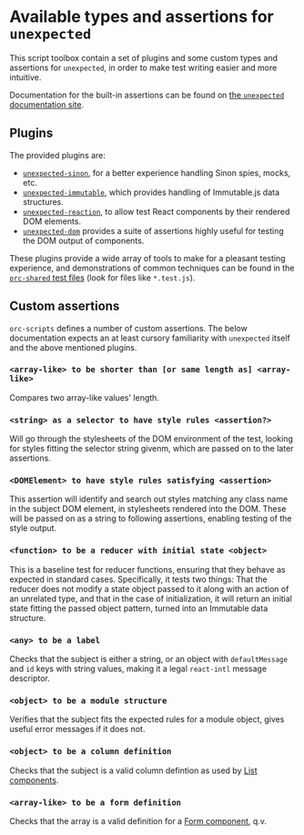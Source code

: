 # Available types and assertions for `unexpected`

This script toolbox contain a set of plugins and some custom types and assertions for `unexpected`, in order to make test writing easier and more intuitive.

Documentation for the built-in assertions can be found on [the `unexpected` documentation site](http://unexpected.js.org/).

## Plugins

The provided plugins are:

- [`unexpected-sinon`](http://unexpected.js.org/unexpected-sinon/), for a better experience handling Sinon spies, mocks, etc.
- [`unexpected-immutable`](https://github.com/erikmueller/unexpected-immutable#readme), which provides handling of Immutable.js data structures.
- [`unexpected-reaction`](http://unexpected.js.org/unexpected-reaction), to allow test React components by their rendered DOM elements.
- [`unexpected-dom`](https://unexpected.js.org/unexpected-dom) provides a suite of assertions highly useful for testing the DOM output of components.

These plugins provide a wide array of tools to make for a pleasant testing experience, and demonstrations of common techniques can be found in the [`orc-shared` test files](https://github.com/Orckestra/orc-shared/tree/master/src) (look for files like `*.test.js`).

## Custom assertions

`orc-scripts` defines a number of custom assertions. The below documentation expects an at least cursory familiarity with `unexpected` itself and the above mentioned plugins.

### `<array-like> to be shorter than [or same length as] <array-like>`

Compares two array-like values' length.

### `<string> as a selector to have style rules <assertion?>`

Will go through the stylesheets of the DOM environment of the test, looking for styles fitting the selector string givenm, which are passed on to the later assertions.

### `<DOMElement> to have style rules satisfying <assertion>`

This assertion will identify and search out styles matching any class name in the subject DOM element, in stylesheets rendered into the DOM. These will be passed on as a string to following assertions, enabling testing of the style output.

### `<function> to be a reducer with initial state <object>`

This is a baseline test for reducer functions, ensuring that they behave as expected in standard cases. Specifically, it tests two things: That the reducer does not modify a state object passed to it along with an action of an unrelated type, and that in the case of initialization, it will return an initial state fitting the passed object pattern, turned into an Immutable data structure.

### `<any> to be a label`

Checks that the subject is either a string, or an object with `defaultMessage` and `id` keys with string values, making it a legal `react-intl` message descriptor.

### `<object> to be a module structure`

Verifies that the subject fits the expected rules for a module object, gives useful error messages if it does not.

### `<object> to be a column definition`

Checks that the subject is a valid column defintion as used by [List components](https://github.com/Orckestra/orc-shared/blob/master/docs/lists.md#column-configuration).

### `<array-like> to be a form definition`

Checks that the array is a valid definition for a [Form component](https://github.com/Orckestra/orc-shared/blob/master/docs/forms.md), q.v.
